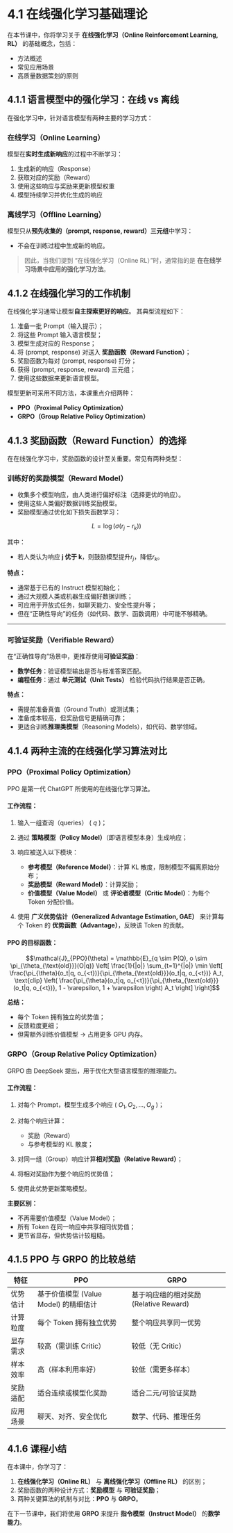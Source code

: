# 4.1 在线强化学习基础理论
在本节课中，你将学习关于 **在线强化学习（Online Reinforcement Learning, RL）** 的基础概念，包括：

* 方法概述
* 常见应用场景
* 高质量数据策划的原则


## 4.1.1 语言模型中的强化学习：在线 vs 离线

在强化学习中，针对语言模型有两种主要的学习方式：

### 在线学习（Online Learning）

模型在**实时生成新响应**的过程中不断学习：

1. 生成新的响应（Response）
2. 获取对应的奖励（Reward）
3. 使用这些响应与奖励来更新模型权重
4. 模型持续学习并优化生成的响应

### 离线学习（Offline Learning）

模型只从**预先收集的（prompt, response, reward）三元组**中学习：

* 不会在训练过程中生成新的响应。

> 因此，当我们提到 “在线强化学习（Online RL）”时，通常指的是 **在在线学习场景中应用的强化学习方法**。


## 4.1.2 在线强化学习的工作机制

在线强化学习通常让模型**自主探索更好的响应**。
其典型流程如下：

1. 准备一批 Prompt（输入提示）；
2. 将这些 Prompt 输入语言模型；
3. 模型生成对应的 Response；
4. 将 (prompt, response) 对送入 **奖励函数（Reward Function）**；
5. 奖励函数为每对 (prompt, response) 打分；
6. 获得 (prompt, response, reward) 三元组；
7. 使用这些数据来更新语言模型。

模型更新可采用不同方法，本课重点介绍两种：

* **PPO（Proximal Policy Optimization）**
* **GRPO（Group Relative Policy Optimization）**



## 4.1.3 奖励函数（Reward Function）的选择

在在线强化学习中，奖励函数的设计至关重要。常见有两种类型：

### 训练好的奖励模型（Reward Model）

* 收集多个模型响应，由人类进行偏好标注（选择更优的响应）。
* 使用这些人类偏好数据训练奖励模型。
* 奖励模型通过优化如下损失函数学习：

$$
  L = \log(\sigma(r_j - r_k))
$$

  其中：

  * 若人类认为响应 **j 优于 k**，则鼓励模型提升$r_j$，降低$r_k$。

**特点：**

* 通常基于已有的 Instruct 模型初始化；
* 通过大规模人类或机器生成偏好数据训练；
* 可应用于开放式任务，如聊天能力、安全性提升等；
* 但在“正确性导向”的任务（如代码、数学、函数调用）中可能不够精确。

---

### 可验证奖励（Verifiable Reward）

在“正确性导向”场景中，更推荐使用**可验证奖励**：

* **数学任务**：验证模型输出是否与标准答案匹配。
* **编程任务**：通过 **单元测试（Unit Tests）** 检验代码执行结果是否正确。

**特点：**

* 需提前准备真值（Ground Truth）或测试集；
* 准备成本较高，但奖励信号更精确可靠；
* 更适合训练**推理类模型**（Reasoning Models），如代码、数学领域。



## 4.1.4 两种主流的在线强化学习算法对比

### PPO（Proximal Policy Optimization）

PPO 是第一代 ChatGPT 所使用的在线强化学习算法。

#### 工作流程：

1. 输入一组查询（queries） ( $q$ )；

2. 通过 **策略模型（Policy Model）**（即语言模型本身）生成响应；

3. 响应被送入以下模块：

   * **参考模型（Reference Model）**：计算 KL 散度，限制模型不偏离原始分布；
   * **奖励模型（Reward Model）**：计算奖励；
   * **价值模型（Value Model）** 或 **评论者模型（Critic Model）**：为每个 Token 分配价值。

4. 使用 **广义优势估计（Generalized Advantage Estimation, GAE）**
   来计算每个 Token 的 **优势函数（Advantage）**，反映该 Token 的贡献。

#### PPO 的目标函数：

$$\mathcal{J}_{PPO}(\theta) = \mathbb{E}_{q \sim P(Q), o \sim \pi_{\theta_{\text{old}}}(O|q)} \left[ \frac{1}{|o|} \sum_{t=1}^{|o|} \min \left[ \frac{\pi_{\theta}(o_t|q, o_{<t})}{\pi_{\theta_{\text{old}}}(o_t|q, o_{<t})} A_t, \text{clip} \left( \frac{\pi_{\theta}(o_t|q, o_{<t})}{\pi_{\theta_{\text{old}}}(o_t|q, o_{<t})}, 1 - \varepsilon, 1 + \varepsilon \right) A_t \right] \right]$$


**总结：**

* 每个 Token 拥有独立的优势值；
* 反馈粒度更细；
* 但需额外训练价值模型 → 占用更多 GPU 内存。



### GRPO（Group Relative Policy Optimization）

GRPO 由 DeepSeek 提出，用于优化大型语言模型的推理能力。

#### 工作流程：

1. 对每个 Prompt，模型生成多个响应 ( $O_1, O_2, ..., O_g$ )；
2. 对每个响应计算：

   * 奖励（Reward）
   * 与参考模型的 KL 散度；
3. 对同一组（Group）响应计算**相对奖励（Relative Reward）**；
4. 将相对奖励作为整个响应的优势值；
5. 使用此优势更新策略模型。

**主要区别：**

* 不再需要价值模型（Value Model）；
* 所有 Token 在同一响应中共享相同优势值；
* 更节省显存，但优势估计较粗糙。



## 4.1.5 PPO 与 GRPO 的比较总结

| 特征   | PPO                        | GRPO                         |
| ---- | -------------------------- | ---------------------------- |
| 优势估计 | 基于价值模型 (Value Model) 的精细估计 | 基于响应组的相对奖励 (Relative Reward) |
| 计算粒度 | 每个 Token 拥有独立优势            | 整个响应共享同一优势                   |
| 显存需求 | 较高（需训练 Critic）             | 较低（无 Critic）                 |
| 样本效率 | 高（样本利用率好）                  | 较低（需更多样本）                    |
| 奖励适配 | 适合连续或模型化奖励                 | 适合二元/可验证奖励                   |
| 应用场景 | 聊天、对齐、安全优化                 | 数学、代码、推理任务                   |



## 4.1.6 课程小结

在本课中，你学习了：

1. **在线强化学习（Online RL）** 与 **离线强化学习（Offline RL）** 的区别；
2. 奖励函数的两种设计方式：**奖励模型** 与 **可验证奖励**；
3. 两种关键算法的机制与对比：**PPO** 与 **GRPO**。

在下一节课中，我们将使用 **GRPO** 来提升 **指令模型（Instruct Model）** 的**数学能力**。

